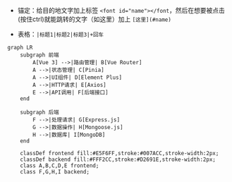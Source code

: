 - 锚定：给目的地文字加上标签 `<font id="name"></font`，然后在想要被点击(按住ctrl)就能跳转的文字（如这里）加上 `[这里](#name)`

- 表格：`|标题1|标题2|标题3|+回车`

	

~~~mermaid
graph LR
    subgraph 前端
        A[Vue 3] -->|路由管理| B[Vue Router]
        A -->|状态管理| C[Pinia]
        A -->|UI组件| D[Element Plus]
        A -->|HTTP请求| E[Axios]
        E -->|API调用| F[后端接口]
    end
 
    subgraph 后端
        F -->|处理请求| G[Express.js]
        G -->|数据操作| H[Mongoose.js]
        H -->|数据库| I[MongoDB]
    end
 
    classDef frontend fill:#E5F6FF,stroke:#007ACC,stroke-width:2px;
    classDef backend fill:#FFF2CC,stroke:#D2691E,stroke-width:2px;
    class A,B,C,D,E frontend;
    class F,G,H,I backend;
~~~

